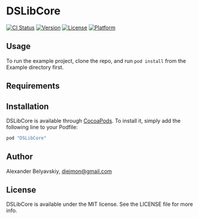 # DSLibCore

[![CI Status](https://app.ship.io/jobs/dv9aYdB9pIVRGYtR/build_status.png)](https://app.ship.io/dashboard#/jobs/8690/history)
[![Version](https://img.shields.io/cocoapods/v/DSLibCore.svg?style=flat)](http://cocoapods.org/pods/DSLibCore)
[![License](https://img.shields.io/cocoapods/l/DSLibCore.svg?style=flat)](http://cocoapods.org/pods/DSLibCore)
[![Platform](https://img.shields.io/cocoapods/p/DSLibCore.svg?style=flat)](http://cocoapods.org/pods/DSLibCore)

## Usage

To run the example project, clone the repo, and run `pod install` from the Example directory first.

## Requirements

## Installation

DSLibCore is available through [CocoaPods](http://cocoapods.org). To install
it, simply add the following line to your Podfile:

```ruby
pod "DSLibCore"
```

## Author

Alexander Belyavskiy, diejmon@gmail.com

## License

DSLibCore is available under the MIT license. See the LICENSE file for more info.
